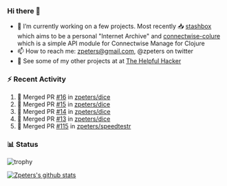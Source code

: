 ### Hi there 👋


- 🔭 I’m currently working on a few projects.  Most recently :inbox_tray: [stashbox](https://github.com/zpeters/stashbox) which aims to be a personal "Internet Archive" and [connectwise-colure](https://github.com/zpeters/connectwise-clojure) which is a simple API module for Connectwise Manage for Clojure
- 📫 How to reach me: zpeters@gmail.com, @zpeters on twitter
- 👋 See some of my other projects at at [The Helpful Hacker](https://thehelpfulhacker.net)

### :zap: Recent Activity

<!--START_SECTION:activity-->
1. 🎉 Merged PR [#16](https://github.com/zpeters/dice/pull/16) in [zpeters/dice](https://github.com/zpeters/dice)
2. 🎉 Merged PR [#15](https://github.com/zpeters/dice/pull/15) in [zpeters/dice](https://github.com/zpeters/dice)
3. 🎉 Merged PR [#14](https://github.com/zpeters/dice/pull/14) in [zpeters/dice](https://github.com/zpeters/dice)
4. 🎉 Merged PR [#13](https://github.com/zpeters/dice/pull/13) in [zpeters/dice](https://github.com/zpeters/dice)
5. 🎉 Merged PR [#115](https://github.com/zpeters/speedtestr/pull/115) in [zpeters/speedtestr](https://github.com/zpeters/speedtestr)
<!--END_SECTION:activity-->

### :bar_chart: Status

![trophy](https://github-profile-trophy.vercel.app/?username=zpeters)

[![Zpeters's github stats](https://github-readme-stats.vercel.app/api?username=zpeters)](https://github.com/zpeters/github-readme-stats&show_icons=true)
